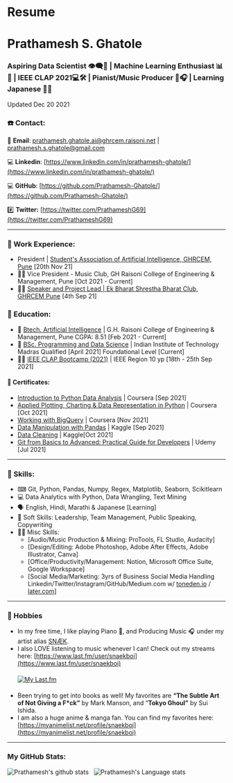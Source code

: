# Resume

# **Prathamesh S. Ghatole**

### Aspiring Data Scientist 👁‍🗨💾 | Machine Learning Enthusiast 📊🧠 | IEEE CLAP 2021💻🛠 | Pianist/Music Producer 🎹🎧 | Learning Japanese 🎴🗾

Updated Dec 20 2021

### ☎️ Contact:

📧 **Email**: prathamesh.ghatole.ai@ghrcem.raisoni.net | prathamesh.s.ghatole@gmail.com

💻 **Linkedin**: [https://www.linkedin.com/in/prathamesh-ghatole/](https://www.linkedin.com/in/prathamesh-ghatole/)

💻 **GitHub**: [https://github.com/Prathamesh-Ghatole/](https://github.com/Prathamesh-Ghatole/)

#️⃣ **Twitter:** [https://twitter.com/PrathameshG69](https://twitter.com/PrathameshG69)

---

### 🔬 Work Experience:

- President | [Student's Association of Artificial Intelligence, GHRCEM, Pune](https://www.linkedin.com/company/saai-ghrcem)
[20th Nov 21]
- 🧑‍🎓 Vice President - Music Club, GH Raisoni College of Engineering & Management, Pune
[Oct 2021 - Current]
- 👨‍💼 [Speaker and Project Lead | Ek Bharat Shrestha Bharat Club, GHRCEM Pune](https://ekbharat.gov.in/images/InstituteActivities/Documents/205720210909102002/News%20Report%20on%20Culinary%20Festivals%20of%20Maharashtra%20with%20Opportunity%20to%20Learn%20in%20Culinary%20Practices%20of%20Odisha.pdf) 
[4th Sep 21]

### 🏫 Education:

- 📕 [Btech. Artificial Intelligence](https://ghrcem.raisoni.net/artificial-intelligence) | G.H. Raisoni College of Engineering & Management, Pune
CGPA: 8.51 [Feb 2021 - Current]
- 📘 [BSc. Programming and Data Science](http://onlinedegree.iitm.ac.in/) | Indian Institute of Technology Madras
Qualified [April 2021]
Foundational Level [Current]
- 🧑‍🎓 [IEEE CLAP Bootcamp (2021)](https://yp.ieeer10.org/clap/) | IEEE Region 10 yp
[18th - 25th Sep 2021]

#### 📜 Certificates:

- [Introduction to Python Data Analysis](http://coursera.org/verify/C7UQEBMK26DK) | Coursera [Sep 2021]
- [Applied Plotting, Charting & Data Representation in Python](http://coursera.org/verify/XCW3F8W864ZK) | Coursera [Oct 2021]
- [Working with BigQuery](http://coursera.com/verify/HXK4YXHGXJTT) | Coursera [Nov 2021]
- [Data Manipulation with Pandas](https://www.kaggle.com/learn/certification/prathameshghatole/pandas) | Kaggle [Sep 2021]
- [Data Cleaning](https://www.kaggle.com/learn/certification/prathameshghatole/data-cleaning) | Kaggle[Oct 2021]
- [Git from Basics to Advanced: Practical Guide for Developers](http://ude.my/UC-2058f8c0-2019-4ebf-b5f9-93a7862f8925) | Udemy [Jul 2021]

---

### 🎯 Skills:

- ⌨ Git, Python, Pandas, Numpy, Regex, Matplotlib, Seaborn, Scikitlearn
- 💻 Data Analytics with Python, Data Wrangling, Text Mining
- 🗣 English, Hindi, Marathi & Japanese [Learning]
- 🤝 Soft Skills: 
Leadership, Team Management, Public Speaking, Copywriting
- 🧑‍💼 Misc Skills:
  - [Audio/Music Production & Mixing: ProTools, FL Studio, Audacity]
  - [Design/Editing: Adobe Photoshop, Adobe After Effects, Adobe Illustrator, Canva]
  - [Office/Productivity/Management: Notion, Microsoft Office Suite, Google Workspace]
  - [Social Media/Marketing: 3yrs of Business Social Media Handling Linkedin/Twitter/Instagram/GitHub/Medium.com w/ [toneden.io](http://toneden.io) / [later.com](http://later.com)]

---

### 🎹 Hobbies

- In my free time, I like playing Piano 🎹, and Producing Music 🎧 under my artist alias [SNÆK](https://snaek.biglink.to/SNAEK).
- I also LOVE listening to music whenever I can! Check out my streams here: [https://www.last.fm/user/snaekboi](https://www.last.fm/user/snaekboi)
  ####
  [![My Last.fm](https://lastfm-recently-played.vercel.app/api?user=snaekboi)](https://www.last.fm/user/snaekboi) 
  ####
- Been trying to get into books as well!
My favorites are **“The Subtle Art of Not Giving a F*ck”** by Mark Manson, and “**Tokyo Ghoul”** by Sui Ishida.
- I am also a huge anime & manga fan. You can find my favorites here: [https://myanimelist.net/profile/snaekboi](https://myanimelist.net/profile/snaekboi)
---

### My GitHub Stats:
![Prathamesh's github stats](https://github-readme-stats.vercel.app/api?username=Prathamesh-Ghatole&show_icons=true&hide_border=true)&nbsp;&nbsp;
![Prathamesh's Language stats](https://github-readme-stats-eight-theta.vercel.app/api/top-langs/?username=Prathamesh-Ghatole&layout=compact&langs_count=8&hide_border=true)
